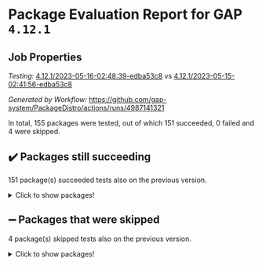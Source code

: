 # Package Evaluation Report for GAP `4.12.1`

## Job Properties

*Testing:* [4.12.1/2023-05-16-02:48:39-edba53c8](https://github.com/gap-system/PackageDistro/blob/data/reports/4.12.1/2023-05-16-02:48:39-edba53c8) vs [4.12.1/2023-05-15-02:41:56-edba53c8](https://github.com/gap-system/PackageDistro/blob/data/reports/4.12.1/2023-05-15-02:41:56-edba53c8)

*Generated by Workflow:* https://github.com/gap-system/PackageDistro/actions/runs/4987141321

In total, 155 packages were tested, out of which 151 succeeded, 0 failed and 4 were skipped.

## :heavy_check_mark: Packages still succeeding

151 package(s) succeeded tests also on the previous version.
<details><summary>Click to show packages!</summary>

- 4ti2interface 2023.02-04 [(success)](https://github.com/gap-system/PackageDistro/actions/runs/4987141321/jobs/8928801380)
- ace 5.6.2 [(success)](https://github.com/gap-system/PackageDistro/actions/runs/4987141321/jobs/8928801474)
- aclib 1.3.2 [(success)](https://github.com/gap-system/PackageDistro/actions/runs/4987141321/jobs/8928801560)
- agt 0.3.1 [(success)](https://github.com/gap-system/PackageDistro/actions/runs/4987141321/jobs/8928801641)
- alnuth 3.2.1 [(success)](https://github.com/gap-system/PackageDistro/actions/runs/4987141321/jobs/8928801727)
- anupq 3.3.0 [(success)](https://github.com/gap-system/PackageDistro/actions/runs/4987141321/jobs/8928801804)
- atlasrep 2.1.6 [(success)](https://github.com/gap-system/PackageDistro/actions/runs/4987141321/jobs/8928801894)
- autodoc 2022.10.20 [(success)](https://github.com/gap-system/PackageDistro/actions/runs/4987141321/jobs/8928801992)
- automata 1.15 [(success)](https://github.com/gap-system/PackageDistro/actions/runs/4987141321/jobs/8928802079)
- automgrp 1.3.2 [(success)](https://github.com/gap-system/PackageDistro/actions/runs/4987141321/jobs/8928802166)
- autpgrp 1.11 [(success)](https://github.com/gap-system/PackageDistro/actions/runs/4987141321/jobs/8928802251)
- cap 2023.05-04 [(success)](https://github.com/gap-system/PackageDistro/actions/runs/4987141321/jobs/8928802357)
- caratinterface 2.3.5 [(success)](https://github.com/gap-system/PackageDistro/actions/runs/4987141321/jobs/8928802429)
- cddinterface 2022.11.01 [(success)](https://github.com/gap-system/PackageDistro/actions/runs/4987141321/jobs/8928802511)
- circle 1.6.6 [(success)](https://github.com/gap-system/PackageDistro/actions/runs/4987141321/jobs/8928802586)
- classicpres 1.22 [(success)](https://github.com/gap-system/PackageDistro/actions/runs/4987141321/jobs/8928802672)
- cohomolo 1.6.11 [(success)](https://github.com/gap-system/PackageDistro/actions/runs/4987141321/jobs/8928802754)
- congruence 1.2.5 [(success)](https://github.com/gap-system/PackageDistro/actions/runs/4987141321/jobs/8928802838)
- corelg 1.56 [(success)](https://github.com/gap-system/PackageDistro/actions/runs/4987141321/jobs/8928802931)
- crime 1.6 [(success)](https://github.com/gap-system/PackageDistro/actions/runs/4987141321/jobs/8928803003)
- crisp 1.4.6 [(success)](https://github.com/gap-system/PackageDistro/actions/runs/4987141321/jobs/8928803078)
- crypting 0.10.4 [(success)](https://github.com/gap-system/PackageDistro/actions/runs/4987141321/jobs/8928803160)
- cryst 4.1.26 [(success)](https://github.com/gap-system/PackageDistro/actions/runs/4987141321/jobs/8928803257)
- crystcat 1.1.10 [(success)](https://github.com/gap-system/PackageDistro/actions/runs/4987141321/jobs/8928803336)
- ctbllib 1.3.5 [(success)](https://github.com/gap-system/PackageDistro/actions/runs/4987141321/jobs/8928803409)
- cubefree 1.19 [(success)](https://github.com/gap-system/PackageDistro/actions/runs/4987141321/jobs/8928803480)
- curlinterface 2.3.1 [(success)](https://github.com/gap-system/PackageDistro/actions/runs/4987141321/jobs/8928803555)
- cvec 2.8.1 [(success)](https://github.com/gap-system/PackageDistro/actions/runs/4987141321/jobs/8928803643)
- datastructures 0.3.0 [(success)](https://github.com/gap-system/PackageDistro/actions/runs/4987141321/jobs/8928803722)
- deepthought 1.0.6 [(success)](https://github.com/gap-system/PackageDistro/actions/runs/4987141321/jobs/8928803795)
- design 1.8 [(success)](https://github.com/gap-system/PackageDistro/actions/runs/4987141321/jobs/8928803878)
- difsets 2.3.1 [(success)](https://github.com/gap-system/PackageDistro/actions/runs/4987141321/jobs/8928803952)
- digraphs 1.6.2 [(success)](https://github.com/gap-system/PackageDistro/actions/runs/4987141321/jobs/8928804040)
- edim 1.3.7 [(success)](https://github.com/gap-system/PackageDistro/actions/runs/4987141321/jobs/8928804147)
- example 4.3.4 [(success)](https://github.com/gap-system/PackageDistro/actions/runs/4987141321/jobs/8928804246)
- examplesforhomalg 2023.02-04 [(success)](https://github.com/gap-system/PackageDistro/actions/runs/4987141321/jobs/8928804355)
- factint 1.6.3 [(success)](https://github.com/gap-system/PackageDistro/actions/runs/4987141321/jobs/8928804465)
- ferret 1.0.9 [(success)](https://github.com/gap-system/PackageDistro/actions/runs/4987141321/jobs/8928804565)
- fga 1.5.0 [(success)](https://github.com/gap-system/PackageDistro/actions/runs/4987141321/jobs/8928804640)
- fining 1.5.5 [(success)](https://github.com/gap-system/PackageDistro/actions/runs/4987141321/jobs/8928804733)
- float 1.0.3 [(success)](https://github.com/gap-system/PackageDistro/actions/runs/4987141321/jobs/8928804834)
- format 1.4.3 [(success)](https://github.com/gap-system/PackageDistro/actions/runs/4987141321/jobs/8928804942)
- forms 1.2.9 [(success)](https://github.com/gap-system/PackageDistro/actions/runs/4987141321/jobs/8928805037)
- fplsa 1.2.6 [(success)](https://github.com/gap-system/PackageDistro/actions/runs/4987141321/jobs/8928805140)
- fr 2.4.12 [(success)](https://github.com/gap-system/PackageDistro/actions/runs/4987141321/jobs/8928805244)
- francy 2.0.3 [(success)](https://github.com/gap-system/PackageDistro/actions/runs/4987141321/jobs/8928805371)
- fwtree 1.3 [(success)](https://github.com/gap-system/PackageDistro/actions/runs/4987141321/jobs/8928805467)
- gapdoc 1.6.6 [(success)](https://github.com/gap-system/PackageDistro/actions/runs/4987141321/jobs/8928805568)
- gauss 2023.02-04 [(success)](https://github.com/gap-system/PackageDistro/actions/runs/4987141321/jobs/8928805668)
- gaussforhomalg 2023.02-04 [(success)](https://github.com/gap-system/PackageDistro/actions/runs/4987141321/jobs/8928805781)
- gbnp 1.0.5 [(success)](https://github.com/gap-system/PackageDistro/actions/runs/4987141321/jobs/8928805869)
- generalizedmorphismsforcap 2023.03-01 [(success)](https://github.com/gap-system/PackageDistro/actions/runs/4987141321/jobs/8928805958)
- genss 1.6.8 [(success)](https://github.com/gap-system/PackageDistro/actions/runs/4987141321/jobs/8928806046)
- gradedmodules 2023.02-04 [(success)](https://github.com/gap-system/PackageDistro/actions/runs/4987141321/jobs/8928806128)
- gradedringforhomalg 2023.02-04 [(success)](https://github.com/gap-system/PackageDistro/actions/runs/4987141321/jobs/8928806215)
- grape 4.9.0 [(success)](https://github.com/gap-system/PackageDistro/actions/runs/4987141321/jobs/8928806318)
- groupoids 1.73 [(success)](https://github.com/gap-system/PackageDistro/actions/runs/4987141321/jobs/8928806412)
- grpconst 2.6.4 [(success)](https://github.com/gap-system/PackageDistro/actions/runs/4987141321/jobs/8928806516)
- guarana 0.96.3 [(success)](https://github.com/gap-system/PackageDistro/actions/runs/4987141321/jobs/8928806601)
- guava 3.18 [(success)](https://github.com/gap-system/PackageDistro/actions/runs/4987141321/jobs/8928806719)
- hap 1.55 [(success)](https://github.com/gap-system/PackageDistro/actions/runs/4987141321/jobs/8928806812)
- hapcryst 0.1.15 [(success)](https://github.com/gap-system/PackageDistro/actions/runs/4987141321/jobs/8928806911)
- hecke 1.5.3 [(success)](https://github.com/gap-system/PackageDistro/actions/runs/4987141321/jobs/8928807011)
- help 3.5 [(success)](https://github.com/gap-system/PackageDistro/actions/runs/4987141321/jobs/8928807101)
- homalg 2023.02-05 [(success)](https://github.com/gap-system/PackageDistro/actions/runs/4987141321/jobs/8928807189)
- homalgtocas 2023.02-04 [(success)](https://github.com/gap-system/PackageDistro/actions/runs/4987141321/jobs/8928807274)
- idrel 2.45 [(success)](https://github.com/gap-system/PackageDistro/actions/runs/4987141321/jobs/8928807354)
- images 1.3.1 [(success)](https://github.com/gap-system/PackageDistro/actions/runs/4987141321/jobs/8928807446)
- intpic 0.3.0 [(success)](https://github.com/gap-system/PackageDistro/actions/runs/4987141321/jobs/8928807523)
- io 4.8.1 [(success)](https://github.com/gap-system/PackageDistro/actions/runs/4987141321/jobs/8928807607)
- io_forhomalg 2023.02-04 [(success)](https://github.com/gap-system/PackageDistro/actions/runs/4987141321/jobs/8928807695)
- irredsol 1.4.4 [(success)](https://github.com/gap-system/PackageDistro/actions/runs/4987141321/jobs/8928807771)
- json 2.1.1 [(success)](https://github.com/gap-system/PackageDistro/actions/runs/4987141321/jobs/8928807852)
- jupyterkernel 1.5.0 [(success)](https://github.com/gap-system/PackageDistro/actions/runs/4987141321/jobs/8928807930)
- jupyterviz 1.5.6 [(success)](https://github.com/gap-system/PackageDistro/actions/runs/4987141321/jobs/8928808015)
- kan 1.35 [(success)](https://github.com/gap-system/PackageDistro/actions/runs/4987141321/jobs/8928808087)
- kbmag 1.5.11 [(success)](https://github.com/gap-system/PackageDistro/actions/runs/4987141321/jobs/8928808165)
- laguna 3.9.6 [(success)](https://github.com/gap-system/PackageDistro/actions/runs/4987141321/jobs/8928808254)
- liealgdb 2.2.1 [(success)](https://github.com/gap-system/PackageDistro/actions/runs/4987141321/jobs/8928808340)
- liepring 2.8 [(success)](https://github.com/gap-system/PackageDistro/actions/runs/4987141321/jobs/8928808419)
- liering 2.4.2 [(success)](https://github.com/gap-system/PackageDistro/actions/runs/4987141321/jobs/8928808498)
- linearalgebraforcap 2023.05-02 [(success)](https://github.com/gap-system/PackageDistro/actions/runs/4987141321/jobs/8928808569)
- localizeringforhomalg 2023.02-04 [(success)](https://github.com/gap-system/PackageDistro/actions/runs/4987141321/jobs/8928808641)
- loops 3.4.3 [(success)](https://github.com/gap-system/PackageDistro/actions/runs/4987141321/jobs/8928808726)
- lpres 1.0.3 [(success)](https://github.com/gap-system/PackageDistro/actions/runs/4987141321/jobs/8928808802)
- majoranaalgebras 1.5.1 [(success)](https://github.com/gap-system/PackageDistro/actions/runs/4987141321/jobs/8928808888)
- mapclass 1.4.6 [(success)](https://github.com/gap-system/PackageDistro/actions/runs/4987141321/jobs/8928808969)
- matgrp 0.70 [(success)](https://github.com/gap-system/PackageDistro/actions/runs/4987141321/jobs/8928809069)
- matricesforhomalg 2023.02-04 [(success)](https://github.com/gap-system/PackageDistro/actions/runs/4987141321/jobs/8928809158)
- modisom 2.5.4 [(success)](https://github.com/gap-system/PackageDistro/actions/runs/4987141321/jobs/8928809229)
- modulepresentationsforcap 2023.05-01 [(success)](https://github.com/gap-system/PackageDistro/actions/runs/4987141321/jobs/8928809323)
- modules 2023.02-04 [(success)](https://github.com/gap-system/PackageDistro/actions/runs/4987141321/jobs/8928809414)
- monoidalcategories 2023.04-01 [(success)](https://github.com/gap-system/PackageDistro/actions/runs/4987141321/jobs/8928809492)
- nconvex 2022.09-01 [(success)](https://github.com/gap-system/PackageDistro/actions/runs/4987141321/jobs/8928809581)
- nilmat 1.4.2 [(success)](https://github.com/gap-system/PackageDistro/actions/runs/4987141321/jobs/8928809675)
- nock 1.5 [(success)](https://github.com/gap-system/PackageDistro/actions/runs/4987141321/jobs/8928809748)
- normalizinterface 1.3.5 [(success)](https://github.com/gap-system/PackageDistro/actions/runs/4987141321/jobs/8928809832)
- nq 2.5.10 [(success)](https://github.com/gap-system/PackageDistro/actions/runs/4987141321/jobs/8928809925)
- numericalsgps 1.3.1 [(success)](https://github.com/gap-system/PackageDistro/actions/runs/4987141321/jobs/8928810015)
- openmath 11.5.3 [(success)](https://github.com/gap-system/PackageDistro/actions/runs/4987141321/jobs/8928810098)
- orb 4.9.0 [(success)](https://github.com/gap-system/PackageDistro/actions/runs/4987141321/jobs/8928810177)
- packagemanager 1.4.1 [(success)](https://github.com/gap-system/PackageDistro/actions/runs/4987141321/jobs/8928810253)
- patternclass 2.4.3 [(success)](https://github.com/gap-system/PackageDistro/actions/runs/4987141321/jobs/8928810344)
- permut 2.0.4 [(success)](https://github.com/gap-system/PackageDistro/actions/runs/4987141321/jobs/8928810431)
- polenta 1.3.10 [(success)](https://github.com/gap-system/PackageDistro/actions/runs/4987141321/jobs/8928810520)
- polymaking 0.8.6 [(success)](https://github.com/gap-system/PackageDistro/actions/runs/4987141321/jobs/8928810615)
- primgrp 3.4.4 [(success)](https://github.com/gap-system/PackageDistro/actions/runs/4987141321/jobs/8928810697)
- profiling 2.5.2 [(success)](https://github.com/gap-system/PackageDistro/actions/runs/4987141321/jobs/8928810776)
- qpa 1.34 [(success)](https://github.com/gap-system/PackageDistro/actions/runs/4987141321/jobs/8928810865)
- quagroup 1.8.3 [(success)](https://github.com/gap-system/PackageDistro/actions/runs/4987141321/jobs/8928810952)
- radiroot 2.9 [(success)](https://github.com/gap-system/PackageDistro/actions/runs/4987141321/jobs/8928811037)
- rcwa 4.7.1 [(success)](https://github.com/gap-system/PackageDistro/actions/runs/4987141321/jobs/8928811120)
- rds 1.8 [(success)](https://github.com/gap-system/PackageDistro/actions/runs/4987141321/jobs/8928811207)
- recog 1.4.2 [(success)](https://github.com/gap-system/PackageDistro/actions/runs/4987141321/jobs/8928811289)
- repndecomp 1.3.0 [(success)](https://github.com/gap-system/PackageDistro/actions/runs/4987141321/jobs/8928811376)
- repsn 3.1.1 [(success)](https://github.com/gap-system/PackageDistro/actions/runs/4987141321/jobs/8928811472)
- resclasses 4.7.3 [(success)](https://github.com/gap-system/PackageDistro/actions/runs/4987141321/jobs/8928811565)
- ringsforhomalg 2023.02-05 [(success)](https://github.com/gap-system/PackageDistro/actions/runs/4987141321/jobs/8928811634)
- sco 2023.02-04 [(success)](https://github.com/gap-system/PackageDistro/actions/runs/4987141321/jobs/8928811715)
- scscp 2.4.1 [(success)](https://github.com/gap-system/PackageDistro/actions/runs/4987141321/jobs/8928811796)
- semigroups 5.2.1 [(success)](https://github.com/gap-system/PackageDistro/actions/runs/4987141321/jobs/8928811869)
- sglppow 2.3 [(success)](https://github.com/gap-system/PackageDistro/actions/runs/4987141321/jobs/8928811954)
- sgpviz 0.999.5 [(success)](https://github.com/gap-system/PackageDistro/actions/runs/4987141321/jobs/8928812047)
- simpcomp 2.1.14 [(success)](https://github.com/gap-system/PackageDistro/actions/runs/4987141321/jobs/8928812134)
- singular 2023.02.09 [(success)](https://github.com/gap-system/PackageDistro/actions/runs/4987141321/jobs/8928812209)
- sl2reps 1.1 [(success)](https://github.com/gap-system/PackageDistro/actions/runs/4987141321/jobs/8928812291)
- sla 1.5.3 [(success)](https://github.com/gap-system/PackageDistro/actions/runs/4987141321/jobs/8928812374)
- smallgrp 1.5.2 [(success)](https://github.com/gap-system/PackageDistro/actions/runs/4987141321/jobs/8928812454)
- smallsemi 0.6.13 [(success)](https://github.com/gap-system/PackageDistro/actions/runs/4987141321/jobs/8928812556)
- sonata 2.9.6 [(success)](https://github.com/gap-system/PackageDistro/actions/runs/4987141321/jobs/8928812646)
- sophus 1.27 [(success)](https://github.com/gap-system/PackageDistro/actions/runs/4987141321/jobs/8928812743)
- spinsym 1.5.2 [(success)](https://github.com/gap-system/PackageDistro/actions/runs/4987141321/jobs/8928812835)
- standardff 0.9.4 [(success)](https://github.com/gap-system/PackageDistro/actions/runs/4987141321/jobs/8928812926)
- symbcompcc 1.3.2 [(success)](https://github.com/gap-system/PackageDistro/actions/runs/4987141321/jobs/8928812998)
- thelma 1.3 [(success)](https://github.com/gap-system/PackageDistro/actions/runs/4987141321/jobs/8928813088)
- tomlib 1.2.9 [(success)](https://github.com/gap-system/PackageDistro/actions/runs/4987141321/jobs/8928813189)
- toolsforhomalg 2023.03-01 [(success)](https://github.com/gap-system/PackageDistro/actions/runs/4987141321/jobs/8928813286)
- toric 1.9.5 [(success)](https://github.com/gap-system/PackageDistro/actions/runs/4987141321/jobs/8928813372)
- toricvarieties 2022.07.13 [(success)](https://github.com/gap-system/PackageDistro/actions/runs/4987141321/jobs/8928813478)
- transgrp 3.6.4 [(success)](https://github.com/gap-system/PackageDistro/actions/runs/4987141321/jobs/8928813556)
- ugaly 4.0.3 [(success)](https://github.com/gap-system/PackageDistro/actions/runs/4987141321/jobs/8928813651)
- unipot 1.5 [(success)](https://github.com/gap-system/PackageDistro/actions/runs/4987141321/jobs/8928813744)
- unitlib 4.2.0 [(success)](https://github.com/gap-system/PackageDistro/actions/runs/4987141321/jobs/8928813850)
- utils 0.82 [(success)](https://github.com/gap-system/PackageDistro/actions/runs/4987141321/jobs/8928813945)
- uuid 0.7 [(success)](https://github.com/gap-system/PackageDistro/actions/runs/4987141321/jobs/8928814086)
- walrus 0.9991 [(success)](https://github.com/gap-system/PackageDistro/actions/runs/4987141321/jobs/8928814203)
- wedderga 4.10.3 [(success)](https://github.com/gap-system/PackageDistro/actions/runs/4987141321/jobs/8928814310)
- xmod 2.91 [(success)](https://github.com/gap-system/PackageDistro/actions/runs/4987141321/jobs/8928814404)
- xmodalg 1.23 [(success)](https://github.com/gap-system/PackageDistro/actions/runs/4987141321/jobs/8928814514)
- yangbaxter 0.10.3 [(success)](https://github.com/gap-system/PackageDistro/actions/runs/4987141321/jobs/8928814618)
- zeromqinterface 0.14 [(success)](https://github.com/gap-system/PackageDistro/actions/runs/4987141321/jobs/8928814728)
</details>

## :heavy_minus_sign: Packages that were skipped

4 package(s) skipped tests also on the previous version.
<details><summary>Click to show packages!</summary>

- browse 1.8.21 [(skipped)](https://github.com/gap-system/PackageDistro/actions/runs/4987141321/jobs/8928608395)
- itc 1.5.1 [(skipped)](https://github.com/gap-system/PackageDistro/actions/runs/4987141321/jobs/8928608395)
- polycyclic 2.16 [(skipped)](https://github.com/gap-system/PackageDistro/actions/runs/4987141321/jobs/8928608395)
- xgap 4.31 [(skipped)](https://github.com/gap-system/PackageDistro/actions/runs/4987141321/jobs/8928608395)
</details>

